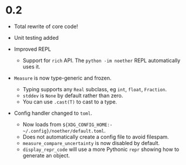 # 0.2
- Total rewrite of core code!
- Unit testing added
- Improved REPL
    - Support for `rich` API. The `python -im noether` REPL automatically uses it.

- `Measure` is now type-generic and frozen.
    - Typing supports any `Real` subclass, eg `int`, `float`, `Fraction`.
    - `stddev` is `None` by default rather than zero.
    - You can use `.cast(T)` to cast to a type.

- Config handler changed to `toml`.
    - Now loads from `${XDG_CONFIG_HOME:-~/.config}/noether/default.toml`.
    - Does not automatically create a config file to avoid filespam.
    - `measure_compare_uncertainty` is now disabled by default.
    - `display_repr_code` will use a more Pythonic `repr` showing how to generate an object.